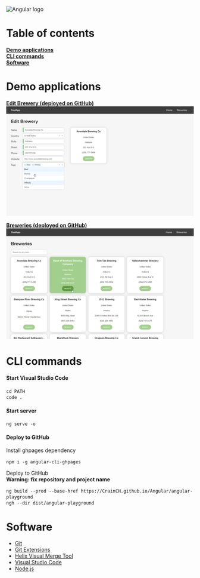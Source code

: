 ![Angular logo](https://fewclicks.io/wp-content/uploads/2017/08/tool-logo-angular.png)

Table of contents
=================

**[Demo applications](#demo-applications)**<br>
**[CLI commands](#cli-commands)**<br>
**[Software](#software)**<br>

Demo applications
=================

**[Edit Brewery (deployed on GitHub)](https://crainch.github.io/Angular/angular-playground/)**<br>
![image](angular-playground/screenshots/HomeComponent.png)

**[Breweries (deployed on GitHub)](https://crainch.github.io/Angular/angular-playground/list/)**<br>
![image](angular-playground/screenshots/ListComponent.png)

CLI commands
============

#### Start Visual Studio Code
```
cd PATH
code .
```

#### Start server
```
ng serve -o
```

#### Deploy to GitHub

Install ghpages dependency
```
npm i -g angular-cli-ghpages
```

Deploy to GitHub<br>
**Warning: fix repository and project name**
```
ng build --prod --base-href https://CrainCH.github.io/Angular/angular-playground
ngh --dir dist/angular-playground
```

Software
========

* [Git](https://git-scm.com/download/)
* [Git Extensions](https://sourceforge.net/projects/gitextensions/)
* [Helix Visual Merge Tool](https://www.perforce.com/downloads/visual-merge-tool)
* [Visual Studio Code](https://code.visualstudio.com/Download)
* [Node.js](https://nodejs.org/en/)
